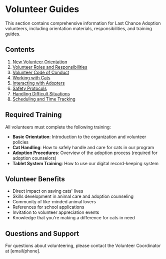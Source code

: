 # Volunteer Guides

This section contains comprehensive information for Last Chance Adoption volunteers, including orientation materials, responsibilities, and training guides.

## Contents

1. [New Volunteer Orientation](./orientation.md)
2. [Volunteer Roles and Responsibilities](./roles-responsibilities.md)
3. [Volunteer Code of Conduct](./code-of-conduct.md)
4. [Working with Cats](./working-with-cats.md)
5. [Interacting with Adopters](./interacting-with-adopters.md)
6. [Safety Protocols](./safety-protocols.md)
7. [Handling Difficult Situations](./difficult-situations.md)
8. [Scheduling and Time Tracking](./scheduling.md)

## Required Training

All volunteers must complete the following training:

- **Basic Orientation**: Introduction to the organization and volunteer policies
- **Cat Handling**: How to safely handle and care for cats in our program
- **Adoption Procedures**: Overview of the adoption process (required for adoption counselors)
- **Tablet System Training**: How to use our digital record-keeping system

## Volunteer Benefits

- Direct impact on saving cats' lives
- Skills development in animal care and adoption counseling
- Community of like-minded animal lovers
- References for school applications
- Invitation to volunteer appreciation events
- Knowledge that you're making a difference for cats in need

## Questions and Support

For questions about volunteering, please contact the Volunteer Coordinator at [email/phone]. 